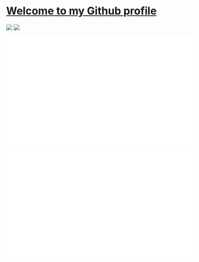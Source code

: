 # [Welcome to my Github profile](https://github.com/IlNevioIl)

![](https://komarev.com/ghpvc/?username=IlNevioIl) 
![](https://img.shields.io/discord/827846911666290698?color=blue&label=Discord) 

![](https://github.com/IlNevioIl/stats/blob/master/generated/overview.svg)
![](https://github.com/IlNevioIl/stats/blob/master/generated/languages.svg)

</a>
